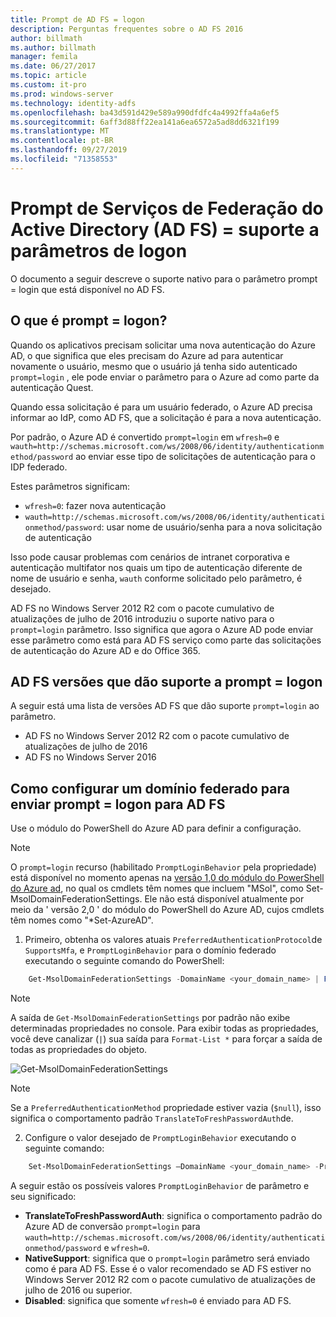 ```yaml
---
title: Prompt de AD FS = logon
description: Perguntas frequentes sobre o AD FS 2016
author: billmath
ms.author: billmath
manager: femila
ms.date: 06/27/2017
ms.topic: article
ms.custom: it-pro
ms.prod: windows-server
ms.technology: identity-adfs
ms.openlocfilehash: ba43d591d429e589a990dfdfc4a4992ffa4a6ef5
ms.sourcegitcommit: 6aff3d88ff22ea141a6ea6572a5ad8dd6321f199
ms.translationtype: MT
ms.contentlocale: pt-BR
ms.lasthandoff: 09/27/2019
ms.locfileid: "71358553"
---
```

# <a name="active-directory-federation-services-promptlogin-parameter-support"></a>Prompt de Serviços de Federação do Active Directory (AD FS) = suporte a parâmetros de logon

O documento a seguir descreve o suporte nativo para o parâmetro prompt = login que está disponível no AD FS.

## <a name="what-is-promptlogin"></a>O que é prompt = logon?

Quando os aplicativos precisam solicitar uma nova autenticação do Azure AD, o que significa que eles precisam do Azure ad para autenticar novamente o usuário, mesmo que o usuário já tenha sido autenticado `prompt=login` , ele pode enviar o parâmetro para o Azure ad como parte da autenticação Quest.

Quando essa solicitação é para um usuário federado, o Azure AD precisa informar ao IdP, como AD FS, que a solicitação é para a nova autenticação.

Por padrão, o Azure AD é convertido `prompt=login` em `wfresh=0` e `wauth=http://schemas.microsoft.com/ws/2008/06/identity/authenticationmethod/password` ao enviar esse tipo de solicitações de autenticação para o IDP federado.

Estes parâmetros significam:

- `wfresh=0`: fazer nova autenticação
- `wauth=http://schemas.microsoft.com/ws/2008/06/identity/authenticationmethod/password`: usar nome de usuário/senha para a nova solicitação de autenticação

Isso pode causar problemas com cenários de intranet corporativa e autenticação multifator nos quais um tipo de autenticação diferente de nome de usuário e senha, `wauth` conforme solicitado pelo parâmetro, é desejado.  

AD FS no Windows Server 2012 R2 com o pacote cumulativo de atualizações de julho de 2016 introduziu o suporte nativo para o `prompt=login` parâmetro. Isso significa que agora o Azure AD pode enviar esse parâmetro como está para AD FS serviço como parte das solicitações de autenticação do Azure AD e do Office 365.

## <a name="ad-fs-versions-that-support-promptlogin"></a>AD FS versões que dão suporte a prompt = logon

A seguir está uma lista de versões AD FS que dão suporte `prompt=login` ao parâmetro.

- AD FS no Windows Server 2012 R2 com o pacote cumulativo de atualizações de julho de 2016
- AD FS no Windows Server 2016

## <a name="how-to-configure-a-federated-domain-to-send-promptlogin-to-ad-fs"></a>Como configurar um domínio federado para enviar prompt = logon para AD FS

Use o módulo do PowerShell do Azure AD para definir a configuração.

> [!NOTE]
> O `prompt=login` recurso (habilitado `PromptLoginBehavior` pela propriedade) está disponível no momento apenas na [versão 1,0 do módulo do PowerShell do Azure ad](https://connect.microsoft.com/site1164/Downloads/DownloadDetails.aspx?DownloadID=59185), no qual os cmdlets têm nomes que incluem "MSol", como Set-MsolDomainFederationSettings.  Ele não está disponível atualmente por meio da ' versão 2,0 ' do módulo do PowerShell do Azure AD, cujos cmdlets têm nomes como "\*Set-AzureAD".

1. Primeiro, obtenha os valores atuais `PreferredAuthenticationProtocol`de `SupportsMfa`, e `PromptLoginBehavior` para o domínio federado executando o seguinte comando do PowerShell:

```powershell
    Get-MsolDomainFederationSettings -DomainName <your_domain_name> | Format-List *
```

> [!NOTE]
> A saída de `Get-MsolDomainFederationSettings` por padrão não exibe determinadas propriedades no console. Para exibir todas as propriedades, você deve canalizar (`|`) sua saída para `Format-List *` para forçar a saída de todas as propriedades do objeto.

![Get-MsolDomainFederationSettings](media/AD-FS-Prompt-Login/GetMsol.png)

> [!NOTE]
> Se a `PreferredAuthenticationMethod` propriedade estiver vazia (`$null`), isso significa o comportamento padrão `TranslateToFreshPasswordAuth`de.

2. Configure o valor desejado de `PromptLoginBehavior` executando o seguinte comando:

```powershell
    Set-MsolDomainFederationSettings –DomainName <your_domain_name> -PreferredAuthenticationProtocol <current_value_from_step1> -SupportsMfa <current_value_from_step1> -PromptLoginBehavior <TranslateToFreshPasswordAuth|NativeSupport|Disabled>
```

A seguir estão os possíveis valores `PromptLoginBehavior` de parâmetro e seu significado:

- **TranslateToFreshPasswordAuth**: significa o comportamento padrão do Azure AD de conversão `prompt=login` para `wauth=http://schemas.microsoft.com/ws/2008/06/identity/authenticationmethod/password` e `wfresh=0`.
- **NativeSupport**: significa que o `prompt=login` parâmetro será enviado como é para AD FS. Esse é o valor recomendado se AD FS estiver no Windows Server 2012 R2 com o pacote cumulativo de atualizações de julho de 2016 ou superior.
- **Disabled**: significa que somente `wfresh=0` é enviado para AD FS.
